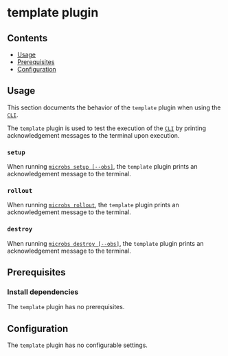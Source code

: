 # template plugin


## Contents

* [Usage](#usage)
* [Prerequisites](#prerequisites)
* [Configuration](#configuration)


## [](usage)Usage

This section documents the behavior of the `template` plugin when using the [`CLI`](/docs/usage/cli).

The `template` plugin is used to test the execution of the [`CLI`](/docs/usage/cli) by printing acknowledgement messages to the terminal upon execution.

### `setup`

When running [`microbs setup [--obs]`](/docs/usage/cli/#setup), the `template`
plugin prints an acknowledgement message to the terminal.

### `rollout`

When running [`microbs rollout`](/docs/usage/cli/#rollout), the `template`
plugin prints an acknowledgement message to the terminal.

### `destroy`

When running [`microbs destroy [--obs]`](/docs/usage/cli/#destroy), the `template`
plugin prints an acknowledgement message to the terminal.


## [](prerequisites)Prerequisites


### Install dependencies

The `template` plugin has no prerequisites.


## [](configuration)Configuration

The `template` plugin has no configurable settings.
